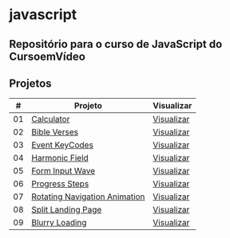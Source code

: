 # javascript
 Repositório para o curso de JavaScript do CursoemVídeo
---
## Projetos

| # | Projeto | Visualizar |
| --- | --- | --- |
| 01 | [Calculator](https://github.com/hugopfe/javascript/tree/main/desafios/calculator) | [Visualizar](https://hugopfe.github.io/javascript/desafios/calculator) |
| 02 | [Bible Verses](https://github.com/hugopfe/javascript/tree/main/desafios/bible-verses) | [Visualizar](https://hugopfe.github.io/javascript/desafios/bible-verses) |
| 03 | [Event KeyCodes](https://github.com/hugopfe/javascript/tree/main/desafios/event-keycodes) | [Visualizar](https://hugopfe.github.io/javascript/desafios/event-keycodes) |
| 04 | [Harmonic Field](https://github.com/hugopfe/javascript/tree/main/desafios/harmonic-field) | [Visualizar](https://hugopfe.github.io/javascript/desafios/harmonic-field) |
| 05 | [Form Input Wave](https://github.com/hugopfe/javascript/tree/main/desafios/form-input-wave) | [Visualizar](https://hugopfe.github.io/javascript/desafios/form-input-wave) |
| 06 | [Progress Steps](https://github.com/hugopfe/javascript/tree/main/desafios/progress-steps) | [Visualizar](https://hugopfe.github.io/javascript/desafios/progress-steps) |
| 07 | [Rotating Navigation Animation](https://github.com/hugopfe/javascript/tree/main/desafios/rotating-navigation-animation) | [Visualizar](https://hugopfe.github.io/javascript/desafios/rotating-navigation-animation) |
| 08 | [Split Landing Page](https://github.com/hugopfe/javascript/tree/main/desafios/split-landing-page) | [Visualizar](https://hugopfe.github.io/javascript/desafios/split-landing-page) |
| 09 | [Blurry Loading](https://github.com/hugopfe/javascript/tree/main/desafios/blurry-loading) | [Visualizar](https://hugopfe.github.io/javascript/desafios/blurry-loading) |
